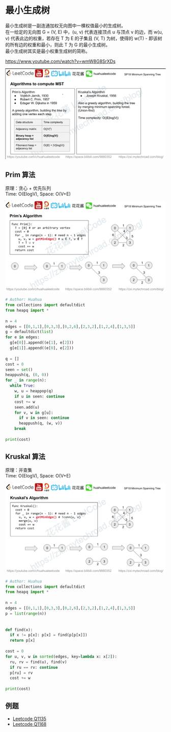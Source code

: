 
# 最小生成树
最小生成树是一副连通加权无向图中一棵权值最小的生成树。  
在一给定的无向图 G = (V, E) 中，(u, v) 代表连接顶点 u 与顶点 v 的边，而 w(u, v) 代表此边的权重，若存在 T 为 E 的子集且 (V, T) 为树，使得的 w(T) - 即该树的所有边的权重和最小，则此 T 为 G 的最小生成树。  
最小生成树其实是最小权重生成树的简称。  

https://www.youtube.com/watch?v=wmW8G8SrXDs  

![](./mst1.png)  

## Prim 算法
原理：贪心 + 优先队列  
Time: O(ElogV), Space: O(V+E)  

![](./mst2.png)  

```python
# Author: Huahua
from collections import defaultdict
from heapq import *
 
n = 4
edges = [[0,1,1],[0,3,3],[0,2,6],[2,3,2],[1,2,4],[1,3,5]]
g = defaultdict(list)
for e in edges:
  g[e[0]].append((e[1], e[2]))
  g[e[1]].append((e[0], e[2]))
 
q = []
cost = 0
seen = set()
heappush(q, (0, 0))
for _ in range(n):
  while True:
    w, u = heappop(q)
    if u in seen: continue  
    cost += w
    seen.add(u)
    for v, w in g[u]:
      if v in seen: continue
      heappush(q, (w, v))
    break
 
print(cost)
```

## Kruskal 算法
原理：并查集  
Time: O(ElogV), Space: O(V+E)  

![](./mst3.png)  

```python
# Author: Huahua
from collections import defaultdict
from heapq import *
 
n = 4
edges = [[0,1,1],[0,3,3],[0,2,6],[2,3,2],[1,2,4],[1,3,5]]
p = list(range(n))
 
 
def find(x):
  if x != p[x]: p[x] = find(p[p[x]])
  return p[x]
 
cost = 0
for u, v, w in sorted(edges, key=lambda x: x[2]):
  ru, rv = find(u), find(v)
  if ru == rv: continue
  p[ru] = rv
  cost += w
 
print(cost)
```

## 例题
* [Leetcode Q1135]()
* [Leetcode Q1168]()
